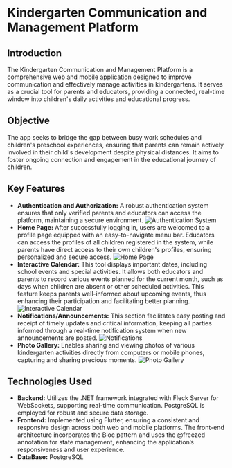# Kindergarten Communication and Management Platform

## Introduction
The Kindergarten Communication and Management Platform is a comprehensive web and mobile application designed to improve communication and effectively manage activities in kindergartens. It serves as a crucial tool for parents and educators, providing a connected, real-time window into children's daily activities and educational progress.

## Objective
The app seeks to bridge the gap between busy work schedules and children's preschool experiences, ensuring that parents can remain actively involved in their child's development despite physical distances. It aims to foster ongoing connection and engagement in the educational journey of children.

## Key Features
- **Authentication and Authorization:** A robust authentication system ensures that only verified parents and educators can access the platform, maintaining a secure environment. ![Authentication System]([path/to/figure1.png](https://github.com/DoinaPlesca/Kindergarten_Platform/blob/main/loginpage.png))
- **Home Page:** After successfully logging in, users are welcomed to a profile page equipped with an easy-to-navigate menu bar. Educators can access the profiles of all children registered in the system, while parents have direct access to their own children's profiles, ensuring personalized and secure access. ![Home Page](path/to/figure2.png)
- **Interactive Calendar:** This tool displays important dates, including school events and special activities. It allows both educators and parents to record various events planned for the current month, such as days when children are absent or other scheduled activities. This feature keeps parents well-informed about upcoming events, thus enhancing their participation and facilitating better planning. ![Interactive Calendar](path/to/figure3.png)
- **Notifications/Announcements:** This section facilitates easy posting and receipt of timely updates and critical information, keeping all parties informed through a real-time notification system when new announcements are posted. ![Notifications](path/to/figure5.png)
- **Photo Gallery:** Enables sharing and viewing photos of various kindergarten activities directly from computers or mobile phones, capturing and sharing precious moments. ![Photo Gallery](path/to/figure7.png)

## Technologies Used
- **Backend:** Utilizes the .NET framework integrated with Fleck Server for WebSockets, supporting real-time communication. PostgreSQL is employed for robust and secure data storage.
- **Frontend:** Implemented using Flutter, ensuring a consistent and responsive design across both web and mobile platforms. The front-end architecture incorporates the Bloc pattern and uses the @freezed annotation for state management, enhancing the application’s responsiveness and user experience.
- **DataBase:** PostgreSQL

